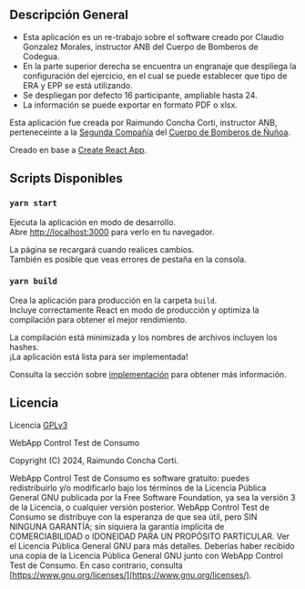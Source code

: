 ## Descripción General

- Esta aplicación es un re-trabajo sobre el software creado por Claudio Gonzalez Morales, instructor ANB del Cuerpo de Bomberos de Codegua.
- En la parte superior derecha se encuentra un engranaje que despliega la configuración del ejercicio, en el cual se puede establecer que tipo de ERA y EPP se está utilizando.
- Se despliegan por defecto 16 participante, ampliable hasta 24.
- La información se puede exportar en formato PDF o xlsx.

Esta aplicación fue creada por Raimundo Concha Corti, instructor ANB, perteneceinte a la [Segunda Compañía](https://www.bomba2.cl) del [Cuerpo de Bomberos de Ñuñoa](https://www.cbn.cl).

Creado en base a [Create React App](https://github.com/facebook/create-react-app).

## Scripts Disponibles

### `yarn start`

Ejecuta la aplicación en modo de desarrollo.\
Abre [http://localhost:3000](http://localhost:3000) para verlo en tu navegador.

La página se recargará cuando realices cambios.\
También es posible que veas errores de pestaña en la consola.

### `yarn build`

Crea la aplicación para producción en la carpeta `build`.\
Incluye correctamente React en modo de producción y optimiza la compilación para obtener el mejor rendimiento.

La compilación está minimizada y los nombres de archivos incluyen los hashes.\
¡La aplicación está lista para ser implementada!

Consulta la sección sobre [implementación](https://facebook.github.io/create-react-app/docs/deployment) para obtener más información.

## Licencia
Licencia [GPLv3](https://www.gnu.org/licenses/gpl-3.0.html)

WebApp Control Test de Consumo

Copyright (C) 2024, Raimundo Concha Corti.

WebApp Control Test de Consumo es software gratuito: puedes redistribuirlo y/o modificarlo bajo los términos de la Licencia Pública General GNU publicada por la Free Software Foundation, ya sea la versión 3 de la Licencia, o cualquier versión posterior.
WebApp Control Test de Consumo se distribuye con la esperanza de que sea útil, pero SIN NINGUNA GARANTÍA; sin siquiera la garantía implícita de COMERCIABILIDAD o IDONEIDAD PARA UN PROPÓSITO PARTICULAR. Ver el Licencia Pública General GNU para más detalles.
Deberías haber recibido una copia de la Licencia Pública General GNU junto con WebApp Control Test de Consumo. En caso contrario, consulta [https://www.gnu.org/licenses/](https://www.gnu.org/licenses/).
